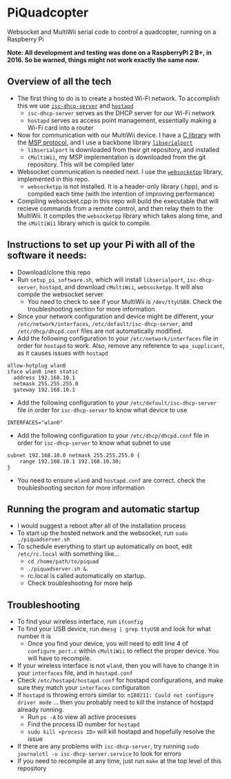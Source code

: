 # PiQuadcopter
Websocket and MultiWii serial code to control a quadcopter, running on a Raspberry Pi

**Note: All development and testing was done on a RaspberryPi 2 B+, in 2016. So be warned, things might not work exactly the same now.**

## Overview of all the tech

- The first thing to do is to create a hosted Wi-Fi network. To accomplish this we use [`isc-dhcp-server`](https://help.ubuntu.com/community/isc-dhcp-server) and [`hostapd`](https://w1.fi/hostapd/)
  - `isc-dhcp-server` serves as the DHCP server for our Wi-Fi network
  - `hostapd` serves as access point management, essentially making a Wi-Fi card into a router
- Now for communication with our MultiWii device. I have a [C library](https://github.com/rgw3d/cMultiWii) with the [MSP protocol](http://www.multiwii.com/wiki/index.php?title=Multiwii_Serial_Protocol), and I use a backbone library [`libserialport`](https://sigrok.org/wiki/Libserialport)
  - `libserialport` is downloaded from their git repository, and installed
  - `cMultiWii`, my MSP implementation is downloaded from the git repository. This will be compiled later
- Websocket communication is needed next. I use the [`websocketpp`](https://github.com/zaphoyd/websocketpp) library, implemented in this repo.
  - `websocketpp` is not installed. It is a header-only library (.hpp), and is compiled each time (with the intention of improving performance)
- Compiling websocket.cpp in this repo will build the executable that will recieve commands from a remote control, and then relay them to the MultiWii. It compiles the `websocketpp` library which takes along time, and the `cMultiWii` library which is quick to compile.



## Instructions to set up your Pi with all of the software it needs:

- Download/clone this repo
- Run `setup_pi_software.sh`, which will install `libserialport`, `isc-dhcp-server`, `hostapd`, and download `cMultiWii`, `websocketpp`. It will also compile the websocket server
  - You need to check to see if your MultiWii is `/dev/ttyUSB0`. Check the troubleshooting section for more information
- Since your network configuration and device might be different, your `/etc/network/interfaces`, `/etc/default/isc-dhcp-server`, and `/etc/dhcp/dhcpd.conf` files are not automatically modified.
- Add the following configuration to your `/etc/network/interfaces` file in order for `hostapd` to work. Also, remove any reference to `wpa_supplicant`, as it causes issues with `hostapd`
```
allow-hotplug wlan0
iface wlan0 inet static
  address 192.168.10.1
  netmask 255.255.255.0
  gateway 192.168.10.1
```

- Add the following configuration to your `/etc/default/isc-dhcp-server` file in order for `isc-dhcp-server` to know what device to use
```
INTERFACES="wlan0"
```
- Add the following configuration to your `/etc/dhcp/dhcpd.conf` file in order for `isc-dhcp-server` to know what subnet to use
```
subnet 192.168.10.0 netmask 255.255.255.0 {
    range 192.168.10.1 192.168.10.30;
}
```
- You need to ensure `wlan0` and `hostapd.conf` are correct. check the troubleshooting seciton for more information

## Running the program and automatic startup

- I would suggest a reboot after all of the installation process
- To start up the hosted network and the websocket, run `sudo ./piquadserver.sh`
- To schedule everything to start up automatically on boot, edit `/etc/rc.local` with something like... 
  - `cd /home/path/to/piquad`
  - `./piquadserver.sh &`. 
  - rc.local is called automatically on startup. 
  - Check troubleshooting for more help

## Troubleshooting

- To find your wireless interface, run `ifconfig`
- To find your USB device, run `dmesg | grep ttyUSB`  and look for what number it is
  - Once you find your device, you will need to edit line 4 of `configure_port.c` within `cMultiWii` to reflect the proper device. You will have to recompile.
- If your wireless interface is not `wlan0`, then you will have to change it in your `interfaces` file, and in `hostapd.conf`
- Check `/etc/hostapd/hostapd.conf` for hostapd configurations, and make sure they match your `interfaces` configuration
- If `hostapd` is throwing errors similar to: `n180211: Could not configure driver mode` ... then you probably need to kill the instance of hostapd already running. 
  - Run `ps -A` to view all active processes
  - Find the process ID number for `hostapd`
  - `sudo kill <process ID>` will kill hostapd and hopefully resolve the issue
- If there are any problems with `isc-dhcp-server`, try running `sudo journalctl -u isc-dhcp-server.service` to look for errors
- If you need to recompile at any time, just run `make` at the top level of this repository
